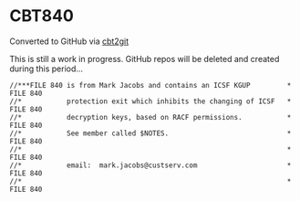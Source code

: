 # CBT840
Converted to GitHub via [cbt2git](https://github.com/wizardofzos/cbt2git)

This is still a work in progress. GitHub repos will be deleted and created during this period...

```
//***FILE 840 is from Mark Jacobs and contains an ICSF KGUP         *   FILE 840
//*           protection exit which inhibits the changing of ICSF   *   FILE 840
//*           decryption keys, based on RACF permissions.           *   FILE 840
//*           See member called $NOTES.                             *   FILE 840
//*                                                                 *   FILE 840
//*           email:  mark.jacobs@custserv.com                      *   FILE 840
//*                                                                 *   FILE 840
```
